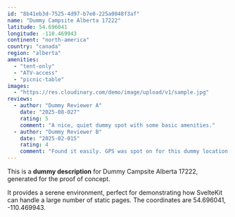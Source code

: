 ```yaml
---
id: "8b41eb3d-7525-4d97-b7e0-225a0048f3af"
name: "Dummy Campsite Alberta 17222"
latitude: 54.696041
longitude: -110.469943
continent: "north-america"
country: "canada"
region: "alberta"
amenities:
  - "tent-only"
  - "ATV-access"
  - "picnic-table"
images:
  - "https://res.cloudinary.com/demo/image/upload/v1/sample.jpg"
reviews:
  - author: "Dummy Reviewer A"
    date: "2025-08-027"
    rating: 5
    comment: "A nice, quiet dummy spot with some basic amenities."
  - author: "Dummy Reviewer B"
    date: "2025-02-015"
    rating: 4
    comment: "Found it easily. GPS was spot on for this dummy location."
---
```


This is a **dummy description** for Dummy Campsite Alberta 17222, generated for the proof of concept.

It provides a serene environment, perfect for demonstrating how SvelteKit can handle a large number of static pages. The coordinates are 54.696041, -110.469943.
